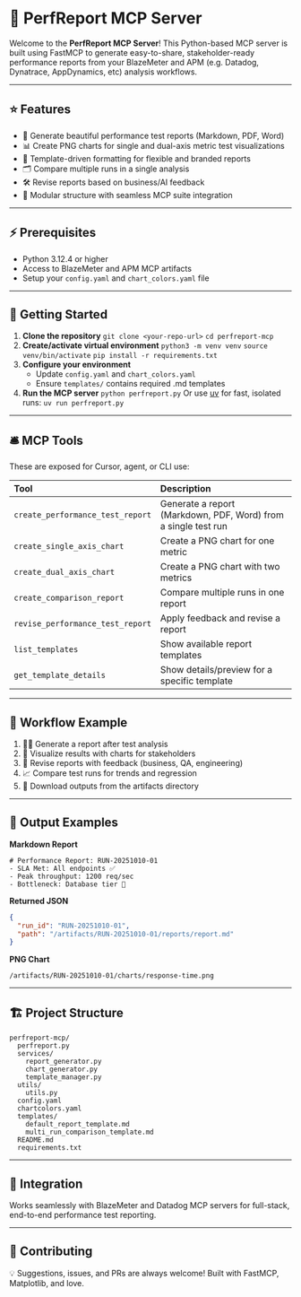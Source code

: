 # 🚦 PerfReport MCP Server

Welcome to the **PerfReport MCP Server**!
This Python-based MCP server is built using FastMCP to generate easy-to-share, stakeholder-ready performance reports from your BlazeMeter and APM (e.g. Datadog, Dynatrace, AppDynamics, etc) analysis workflows.

***

## ⭐ Features

- 📝 Generate beautiful performance test reports (Markdown, PDF, Word)
- 📊 Create PNG charts for single and dual-axis metric test visualizations
- 📑 Template-driven formatting for flexible and branded reports
- 🗂 Compare multiple runs in a single analysis
- 🛠 Revise reports based on business/AI feedback
- 🔗 Modular structure with seamless MCP suite integration

***

## ⚡ Prerequisites

- Python 3.12.4 or higher
- Access to BlazeMeter and APM MCP artifacts
- Setup your `config.yaml` and `chart_colors.yaml` file

***

## 🚀 Getting Started

1. **Clone the repository**
`git clone <your-repo-url>`
`cd perfreport-mcp`
2. **Create/activate virtual environment**
`python3 -m venv venv`
`source venv/bin/activate`
`pip install -r requirements.txt`
3. **Configure your environment**
    - Update `config.yaml` and `chart_colors.yaml`
    - Ensure `templates/` contains required .md templates
4. **Run the MCP server**
`python perfreport.py`
Or use [uv](https://github.com/astral-sh/uv) for fast, isolated runs:
`uv run perfreport.py`

***

## 🛎 MCP Tools

These are exposed for Cursor, agent, or CLI use:


| Tool | Description |
| :-- | :-- |
| `create_performance_test_report` | Generate a report (Markdown, PDF, Word) from a single test run |
| `create_single_axis_chart` | Create a PNG chart for one metric |
| `create_dual_axis_chart` | Create a PNG chart with two metrics |
| `create_comparison_report` | Compare multiple runs in one report |
| `revise_performance_test_report` | Apply feedback and revise a report |
| `list_templates` | Show available report templates |
| `get_template_details` | Show details/preview for a specific template |


***

## 🔄 Workflow Example

1. 🏃‍♂️ Generate a report after test analysis
2. 🌟 Visualize results with charts for stakeholders
3. 👥 Revise reports with feedback (business, QA, engineering)
4. 📈 Compare test runs for trends and regression
5. 📂 Download outputs from the artifacts directory

***

## 📎 Output Examples

**Markdown Report**

```
# Performance Report: RUN-20251010-01
- SLA Met: All endpoints ✅
- Peak throughput: 1200 req/sec
- Bottleneck: Database tier 🔎
```

**Returned JSON**

```json
{
  "run_id": "RUN-20251010-01",
  "path": "/artifacts/RUN-20251010-01/reports/report.md"
}
```

**PNG Chart**

```
/artifacts/RUN-20251010-01/charts/response-time.png
```


***

## 🏗 Project Structure

```
perfreport-mcp/
  perfreport.py
  services/
    report_generator.py
    chart_generator.py
    template_manager.py
  utils/
    utils.py
  config.yaml
  chartcolors.yaml
  templates/
    default_report_template.md
    multi_run_comparison_template.md
  README.md
  requirements.txt
```


***

## 🔌 Integration

Works seamlessly with BlazeMeter and Datadog MCP servers
for full-stack, end-to-end performance test reporting.

***

## 🙌 Contributing

💡 Suggestions, issues, and PRs are always welcome!
Built with FastMCP, Matplotlib, and love.